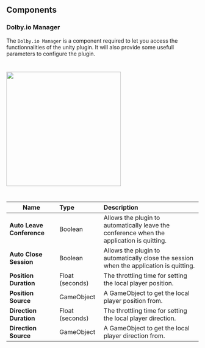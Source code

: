 ## Components
### Dolby.io Manager

The `Dolby.io Manager` is a component required to let you access the functionnalities of the unity plugin. It will also provide some usefull parameters to configure the plugin.

<div style="text-align:left">
    <img style="padding:25px 0" src="~/images/components/dolbyiomanager.png" width="300px">
</div>

| Name | Type | Description  |
|---|:---|:---|
| **Auto Leave Conference** | Boolean | Allows the plugin to automatically leave the conference when the application is quitting. |
| **Auto Close Session** | Boolean | Allows the plugin to automatically close the session when the application is quitting. |
| **Position Duration** | Float (seconds) | The throttling time for setting the local player position. |
| **Position Source** | GameObject | A GameObject to get the local player position from. | 
| **Direction Duration** | Float (seconds) | The throttling time for setting the local player direction. |
| **Direction Source** | GameObject | A GameObject to get the local player direction from. |